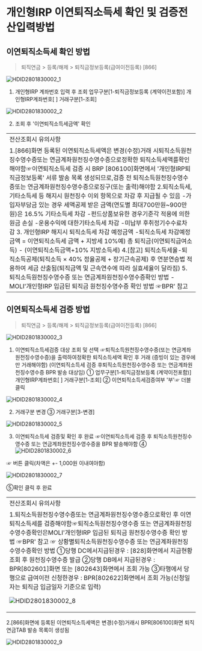 # 개인형IRP 이연퇴직소득세 확인 및 검증전산입력방법
## 이연퇴직소득세 확인 방법
> 퇴직연금 > 등록/해제 > 퇴직금정보등록(급여이전등록) [866]

![HDID2801830002_1](HDID2801830002_1.jpg)

1. 개인형IRP 계좌번호 입력 후 조회
업무구분[1-퇴직금정보등록 (계약이전포함)]
개인형IRP계좌번호[ ]
거래구분[1-조회]

![HDID2801830002_2](HDID2801830002_2.jpg)

2. 조회 후 '이연퇴직소득세금액' 확인

<table><tbody><tr>
<td>
전산조회시 유의사항</td></tr><tr>
<td>1.[866]화면 등록된 이연퇴직소득세액은 변경(수정)거래 시퇴직소득원천징수영수증또는 연금계좌원천징수영수증으로정확한 퇴직소득세액를확인해야함☞이연퇴직소득세 검증 시 BRP [806100]화면에서 '개인형IRP퇴직금정보등록' 서류 발송 목록 생성되므로,검증 전 퇴직소득원천징수영수증또는 연금계좌원천징수영수증으로징구(또는 출력)해야함
2.퇴직소득세,기타소득세 등 해지시 원천징수 이외 항목으로 차감 후 지급될 수 있음
-가입자부담금 있는 경우 세액공제 받은 금액(연도별 최대700만원~900만원)은 16.5% 기타소득세 차감
-펀드상품보유한 경우기준각 적용에 의한원금 손실
-운용수익에 대한기타소득세 차감
-미납부 후취정기수수료차감
3. 개인형IRP 해지시 퇴직소득세 차감 예정금액
-퇴직소득세 차감예정금액 = 이연퇴직소득세 금액 + 지방세 10%예) 총 퇴직금(이연퇴직급여소득) - (이연퇴직소득금액+10% 지방소득세)
4.[참고] 퇴직소득세율-퇴직소득공제(퇴직소득 × 40% 정율공제 + 장기근속공제) 후 연분연승법 적용하여 세금 산출됨(퇴직금액 및 근속연수에 따라 실효세율이 달라짐)
5. 퇴직소득원천징수영수증 또는 연금계좌원천징수영수증확인 방법
-MOLI'개인형IRP 입금된 퇴직금 원천징수영수증 확인 방법 ☞BPR' 참고</td></tr></tbody>
</table>


## 이연퇴직소득세 검증 방법
> 퇴직연금 > 등록/해제 > 퇴직금정보등록(급여이전등록) [866]

![HDID2801830002_3](HDID2801830002_3.jpg)

1. 이연퇴직소득세검증 대상 조회 및 선택
☞퇴직소득원천징수영수증(또는 연금계좌원천징수영수증)을 출력하여정확한 퇴직소득세액 확인 후 거래
(증빙이 있는 경우에만 거래해야함)
(이연퇴직소득세 검증 후퇴직소득원천징수영수증 또는 연금계좌원천징수영수증 BPR 발송 대상임)
① 업무구분[1-퇴직금정보등록 (계약이전포함)]
개인형IRP계좌번호[ ]
거래구분[1-조회]
② 이연퇴직소득세검증여부 '부'☞ 더블클릭

![HDID2801830002_4](HDID2801830002_4.jpg)

2. 거래구분 변경
③ 거래구분[3-변경]

![HDID2801830002_5](HDID2801830002_5.jpg)

3. 이연퇴직소득세 검증및 확인 후 완료
☞이연퇴직소득세 검증 후
퇴직소득원천징수영수증 또는 연금계좌원천징수영수증을 BPR 발송해야함
④
![HDID2801830002_6](HDID2801830002_6.jpg)

☞ 버튼 클릭(차액은 +- 1,000원 이내여야함)

![HDID2801830002_7](HDID2801830002_7.jpg)

⑤확인 클릭 후 완료

<table><tbody><tr>
<td>
전산조회시 유의사항</td></tr><tr>
<td>1.퇴직소득원천징수영수증또는 연금계좌원천징수영수증으로확인 후 이연퇴직소득세를 검증해야함☞퇴직소득원천징수영수증 또는 연금계좌원천징수영수증확인은MOLI'개인형IRP 입금된 퇴직금 원천징수영수증 확인 방법 ☞BPR' 참고
☞ 상황별퇴직소득원천징수영수증 또는 연금계좌원천징수영수증확인 방법
①당행 DC에서지급된경우 : [828]화면에서 지급현황 조회 후 원천징수영수증 발급
②당행 DB에서 지급된경우 : BPR[802601]화면 또는 [802643]화면에서 조회 가능
③타행에서 당행으로 급여이전 신청한경우 : BPR[802622]화면에서 조회 가능(신청일자는 퇴직금 입금일자 기준으로 입력)

![HDID2801830002_8](HDID2801830002_8.jpg)
</td></tr></tbody>
</table>


2.[866]화면에 등록된 이연퇴직소득세액은 변경(수정)거래시 BPR[806100]화면 퇴직연금TAB 발송 목록이 생성됨

![HDID2801830002_9](HDID2801830002_9.jpg)


